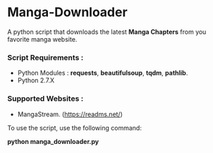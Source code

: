 # Manga-Downloader
A python script that downloads the latest **Manga Chapters** from you favorite manga website.

### Script Requirements :
* Python Modules : **requests**, **beautifulsoup**, **tqdm**, **pathlib**.
* Python 2.7.X

### Supported Websites :
* MangaStream. (https://readms.net/)

To use the script, use the following command:

**python manga_downloader.py**
